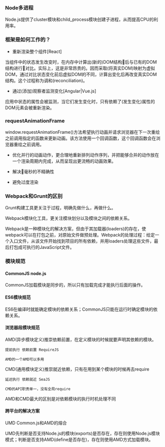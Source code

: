 ### Node多进程

Node.js提供了cluster模块和child_process模块创建子进程，从而提高CPU的利用率。

### 框架是如何工作的？

* 重新渲染整个组件[React]

当组件中的状态发生改变时，在内存中计算出(新的)DOM结构后与已有的DOM结构进行对比。实际上，这是非常昂贵的。因而采取(将真实DOM)映射为虚拟DOM，通过对比状态变化前后虚拟DOM的不同，计算出变化后再改变真实DOM结构。这个过程称为调和(reconciliation)。

* 通过(添加)观察者监测变化[Angular|Vue.js]

应用中状态的属性会被监测，当它们发生变化时，只有依赖了(发生变化)属性的DOM元素会被重新渲染。

### requestAnimationFrame

window.requestAnimationFrame()方法希望执行动画并请求浏览器在下一次重绘之前调用指定的函数来更新动画。该方法使用一个回调函数，这个回调函数会在浏览器重绘之前调用。

* 优化并行的动画动作，更合理地重新排列动作序列，并把能够合并的动作放在一个渲染周期内完成，从而呈现出更流畅的动画效果。

* 解决毫秒的不精确性

* 避免过度渲染

### Webpack和Grunt的区别

Grunt构建工具更关注于过程，明确先做什么，再做什么。

Webpack模块化工具，更关注模块划分以及模块之间的依赖关系。

Webpack是一种模块化的解决方案，但由于其加载器(loaders)的存在，使webpack可以在打包之前，对原始文件做预处理。Webpack的处理过程：给定一个入口文件，从该文件开始找到项目的所有依赖，并用loaders处理这些文件，最后打包成可执行的JavaScript文件。

### 模块规范

#### CommonJS node.js

CommonJS加载模块是同步的，所以只有加载完成才能执行后面的操作。

#### ES6模块规范

ES6在编译时就能确定模块的依赖关系；CommonJS只能在运行时确定模块的依赖关系。

#### 浏览器段模块规范

AMD(异步模块定义)推崇依赖前置，在定义模块的时候就要声明其依赖的模块。

    提前执行 依赖前置 RequireJS

    AMD的一个AMD可以多用

CMD(通用模块定义)推崇就近依赖，只有在用到某个模块的时候再去require

    延迟执行 依赖就近 SeaJS

    CMD的API职责单一，没有全局require

AMD和CMD最大的区别是对依赖模块的执行时机处理不同

#### 跨平台的解决方案

UMD Common.js和AMD的熔合

UMD先判断是否支持Node.js的模块(exports)是否存在，存在则使用Node.js模块模式；判断是否支持AMD(define是否存在)，存在则使用AMD方式加载模块。